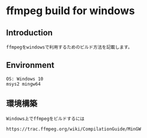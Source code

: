 
# ffmpeg build for windows

## Introduction

    ffmpegをwindowsで利用するためのビルド方法を記載します。  

## Environment

    OS: Windows 10  
    msys2 mingw64

## 環境構築

    Windows上でffmpegをビルドするには
    
    https://trac.ffmpeg.org/wiki/CompilationGuide/MinGW

